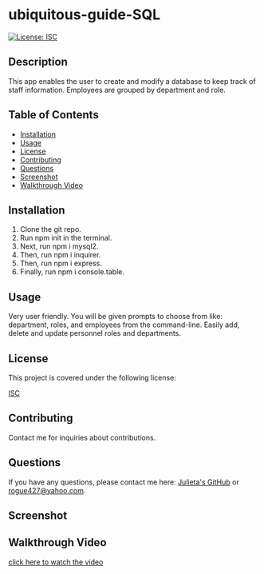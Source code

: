 # ubiquitous-guide-SQL

[![License: ISC](https://img.shields.io/badge/License-ISC-blue.svg)](https://opensource.org/licenses/ISC)

## Description

This app enables the user to create and modify a database to keep track of staff information. Employees are grouped by department and role.

## Table of Contents

- [Installation](#installation)
- [Usage](#usage)
- [License](#license)
- [Contributing](#contributing)
- [Questions](#questions)
- [Screenshot](#screenshot)
- [Walkthrough Video](#walkthrough)


## Installation

1. Clone the git repo.
2. Run npm init in the terminal.
3. Next, run npm i mysql2.
5. Then, run npm i inquirer.
6. Then, run npm i express.
7. Finally, run npm i console.table.

## Usage

Very user friendly. You will be given prompts to choose from like: department, roles, and employees from the command-line. Easily add, delete and update personnel roles and departments.

## License

This project is covered under the following license:

[ISC](https://www.isc.org/licenses/)

## Contributing

Contact me for inquiries about contributions.

## Questions

If you have any questions, please contact me here: [Julieta's GitHub](https://github.com/JulesMcP) or <rogue427@yahoo.com>.

## Screenshot



## Walkthrough Video

[click here to watch the video]()